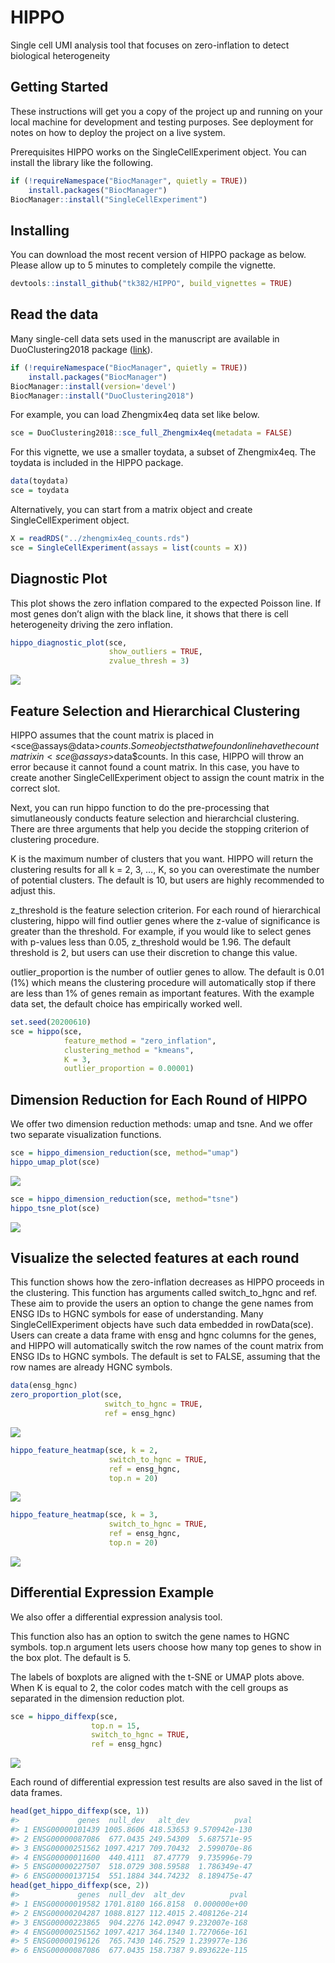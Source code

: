
<!-- README.md is generated from README.Rmd. Please edit that file -->

# HIPPO

Single cell UMI analysis tool that focuses on zero-inflation to detect
biological heterogeneity

## Getting Started

These instructions will get you a copy of the project up and running on
your local machine for development and testing purposes. See deployment
for notes on how to deploy the project on a live system.

Prerequisites 
HIPPO works on the SingleCellExperiment object. You can install the library like the following.

``` r
if (!requireNamespace("BiocManager", quietly = TRUE))
    install.packages("BiocManager")
BiocManager::install("SingleCellExperiment")
```

## Installing

You can download the most recent version of HIPPO package as below. Please allow up to 5 minutes to
completely compile the vignette.

``` r
devtools::install_github("tk382/HIPPO", build_vignettes = TRUE)
```

## Read the data

Many single-cell data sets used in the manuscript are available in
DuoClustering2018 package
([link](https://www.bioconductor.org/packages/release/data/experiment/html/DuoClustering2018.html)).

``` r
if (!requireNamespace("BiocManager", quietly = TRUE))
    install.packages("BiocManager")
BiocManager::install(version='devel')
BiocManager::install("DuoClustering2018")
```

For example, you can load Zhengmix4eq data set like below.

``` r
sce = DuoClustering2018::sce_full_Zhengmix4eq(metadata = FALSE)
```

For this vignette, we use a smaller toydata, a subset of Zhengmix4eq.
The toydata is included in the HIPPO package.

``` r
data(toydata)
sce = toydata
```

Alternatively, you can start from a matrix object and create
SingleCellExperiment object.

``` r
X = readRDS("../zhengmix4eq_counts.rds")
sce = SingleCellExperiment(assays = list(counts = X))
```

## Diagnostic Plot

This plot shows the zero inflation compared to the expected Poisson
line. If most genes don’t align with the black line, it shows that there
is cell heterogeneity driving the zero inflation.

``` r
hippo_diagnostic_plot(sce, 
                      show_outliers = TRUE, 
                      zvalue_thresh = 3)
```

![](README_files/figure-gfm/diagnostic-1.png)<!-- -->

## Feature Selection and Hierarchical Clustering

HIPPO assumes that the count matrix is placed in
<sce@assays@data>$counts. Some objects that we found online have the
count matrix in <sce@assays>$data$counts. In this case, HIPPO will throw
an error because it cannot found a count matrix. In this case, you have
to create another SingleCellExperiment object to assign the count matrix
in the correct slot.

Next, you can run hippo function to do the pre-processing that
simutlaneously conducts feature selection and hierarchcial clustering.
There are three arguments that help you decide the stopping criterion of
clustering procedure.

K is the maximum number of clusters that you want. HIPPO will return the
clustering results for all k = 2, 3, …, K, so you can overestimate the
number of potential clusters. The default is 10, but users are highly
recommended to adjust this.

z\_threshold is the feature selection criterion. For each round of
hierarchical clustering, hippo will find outlier genes where the z-value
of significance is greater than the threshold. For example, if you would
like to select genes with p-values less than 0.05, z\_threshold would be
1.96. The default threshold is 2, but users can use their discretion to
change this value.

outlier\_proportion is the number of outlier genes to allow. The default
is 0.01 (1%) which means the clustering procedure will automatically
stop if there are less than 1% of genes remain as important features.
With the example data set, the default choice has empirically worked
well.

``` r
set.seed(20200610)
sce = hippo(sce, 
            feature_method = "zero_inflation",
            clustering_method = "kmeans",
            K = 3, 
            outlier_proportion = 0.00001)
```

## Dimension Reduction for Each Round of HIPPO

We offer two dimension reduction methods: umap and tsne. And we offer
two separate visualization functions.

``` r
sce = hippo_dimension_reduction(sce, method="umap")
hippo_umap_plot(sce)
```

![](README_files/figure-gfm/umap-1.png)<!-- -->

``` r
sce = hippo_dimension_reduction(sce, method="tsne")
hippo_tsne_plot(sce)
```

![](README_files/figure-gfm/tsne-1.png)<!-- -->

## Visualize the selected features at each round

This function shows how the zero-inflation decreases as HIPPO proceeds
in the clustering. This function has arguments called switch\_to\_hgnc
and ref. These aim to provide the users an option to change the gene
names from ENSG IDs to HGNC symbols for ease of understanding. Many
SingleCellExperiment objects have such data embedded in rowData(sce).
Users can create a data frame with ensg and hgnc columns for the genes,
and HIPPO will automatically switch the row names of the count matrix
from ENSG IDs to HGNC symbols. The default is set to FALSE, assuming
that the row names are already HGNC symbols.

``` r
data(ensg_hgnc)
zero_proportion_plot(sce, 
                     switch_to_hgnc = TRUE, 
                     ref = ensg_hgnc)
```

![](README_files/figure-gfm/featureselection-1.png)<!-- -->

``` r
hippo_feature_heatmap(sce, k = 2, 
                      switch_to_hgnc = TRUE, 
                      ref = ensg_hgnc, 
                      top.n = 20)
```

![](README_files/figure-gfm/featureselection-2.png)<!-- -->

``` r
hippo_feature_heatmap(sce, k = 3, 
                      switch_to_hgnc = TRUE, 
                      ref = ensg_hgnc, 
                      top.n = 20)
```

![](README_files/figure-gfm/featureselection-3.png)<!-- -->

## Differential Expression Example

We also offer a differential expression analysis tool.

This function also has an option to switch the gene names to HGNC
symbols. top.n argument lets users choose how many top genes to show in
the box plot. The default is 5.

The labels of boxplots are aligned with the t-SNE or UMAP plots above.
When K is equal to 2, the color codes match with the cell groups as
separated in the dimension reduction plot.

``` r
sce = hippo_diffexp(sce, 
                  top.n = 15, 
                  switch_to_hgnc = TRUE, 
                  ref = ensg_hgnc)
```

![](README_files/figure-gfm/diffexp-1.png)<!-- -->

Each round of differential expression test results are also saved in the
list of data frames.

``` r
head(get_hippo_diffexp(sce, 1))
#>             genes  null_dev   alt_dev          pval
#> 1 ENSG00000101439 1005.8606 418.53653 9.570942e-130
#> 2 ENSG00000087086  677.0435 249.54309  5.687571e-95
#> 3 ENSG00000251562 1097.4217 709.70432  2.599070e-86
#> 4 ENSG00000011600  440.4111  87.47779  9.735996e-79
#> 5 ENSG00000227507  518.0729 308.59588  1.786349e-47
#> 6 ENSG00000137154  551.1884 344.74232  8.189475e-47
head(get_hippo_diffexp(sce, 2))
#>             genes  null_dev  alt_dev          pval
#> 1 ENSG00000019582 1701.8180 166.8158  0.000000e+00
#> 2 ENSG00000204287 1088.8127 112.4015 2.408126e-214
#> 3 ENSG00000223865  904.2276 142.0947 9.232007e-168
#> 4 ENSG00000251562 1097.4217 364.1340 1.727066e-161
#> 5 ENSG00000196126  765.7430 146.7529 1.239977e-136
#> 6 ENSG00000087086  677.0435 158.7387 9.893622e-115
```

